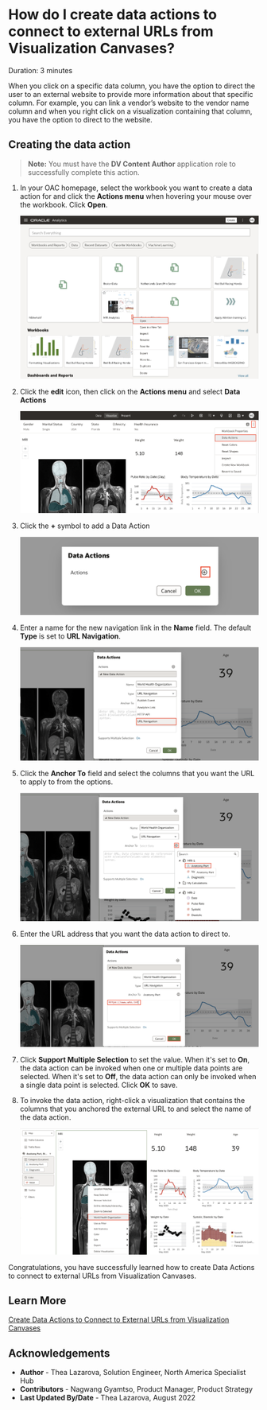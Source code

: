 # How do I create data actions to connect to external URLs from Visualization Canvases?

Duration: 3 minutes

When you click on a specific data column, you have the option to direct the user to an external website to provide more information about that specific column. For example, you can link a vendor’s website to the vendor name column and when you right click on a visualization containing that column, you have the option to direct to the website.

## Creating the data action
>**Note:** You must have the **DV Content Author** application role to successfully complete this action.

1. In your OAC homepage, select the workbook you want to create a data action for and click the **Actions menu** when hovering your mouse over the workbook. Click **Open**.

    ![workbook](images/workbook-home-page.png)

2. Click the **edit** icon, then click on the **Actions menu** and select **Data Actions**

    ![after edit](images/after-edit.png)

3. Click the **+** symbol to add a Data Action

    ![Add data actions](images/data-actions-add.png)

4. Enter a name for the new navigation link in the **Name** field. The default **Type** is set to **URL Navigation**.

    ![Type](images/type.png)

5. Click the **Anchor To** field and select the columns that you want the URL to apply to from the options.

    ![Anchor to](images/anchor-to.png)

6. Enter the URL address that you want the data action to direct to.

    ![url](images/url.png)

7. Click **Support Multiple Selection** to set the value. When it's set to **On**, the data action can be invoked when one or multiple data points are selected. When it's set to **Off**, the data action can only be invoked when a single data point is selected. Click **OK** to save.

8. To invoke the data action, right-click a visualization that contains the columns that you anchored the external URL to and select the name of the data action.

    ![ok save](images/activate-data-action.png)

Congratulations, you have successfully learned how to create Data Actions to connect to external URLs from Visualization Canvases.


## Learn More
[Create Data Actions to Connect to External URLs from Visualization Canvases](https://docs.oracle.com/en/cloud/paas/analytics-cloud/acubi/create-data-actions-connect-external-urls-visualization-canvases.html)


## Acknowledgements
* **Author** - Thea Lazarova, Solution Engineer, North America Specialist Hub
* **Contributors** - Nagwang Gyamtso, Product Manager, Product Strategy
* **Last Updated By/Date** - Thea Lazarova,  August 2022
